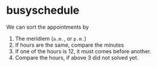 # busyschedule

We can sort the appointments by

1. The meridiem (`a.m.`, or `p.m.`)
2. If hours are the same, compare the minutes
3. If one of the hours is 12, it must comes before another.
4. Compare the hours, if above 3 did not solved yet.
